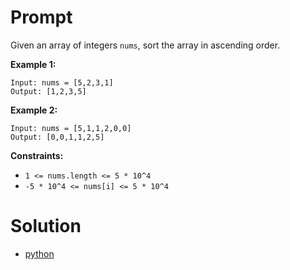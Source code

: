 # Prompt
Given an array of integers `nums`, sort the array in ascending order.

**Example 1:**
```
Input: nums = [5,2,3,1]
Output: [1,2,3,5]
```

**Example 2:**
```
Input: nums = [5,1,1,2,0,0]
Output: [0,0,1,1,2,5]
```

**Constraints:**
* `1 <= nums.length <= 5 * 10^4`
* `-5 * 10^4 <= nums[i] <= 5 * 10^4`

# Solution
* [python](sort_an_array.py)

